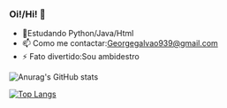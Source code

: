 ### Oi!/Hi! 👋

- 🌱Estudando Python/Java/Html
- 📫 Como me contactar:Georgegalvao939@gmail.com 
- ⚡ Fato divertido:Sou ambidestro

![Anurag's GitHub stats](https://github-readme-stats.vercel.app/api?username=GGG710&show_icons=true&theme=radical)          

[![Top Langs](https://github-readme-stats.vercel.app/api/top-langs/?username=GGG710)](https://github.com/anuraghazra/github-readme-stats)





